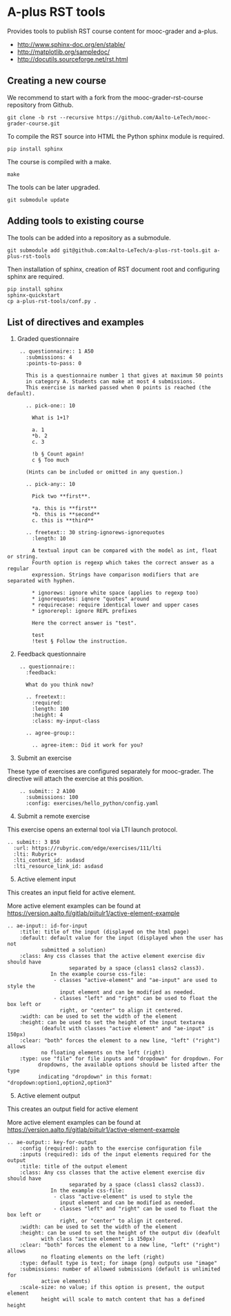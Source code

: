 A-plus RST tools
================

Provides tools to publish RST course content for mooc-grader and a-plus.

* http://www.sphinx-doc.org/en/stable/
* http://matplotlib.org/sampledoc/
* http://docutils.sourceforge.net/rst.html


Creating a new course
---------------------

We recommend to start with a fork from the mooc-grader-rst-course repository
from Github.

    git clone -b rst --recursive https://github.com/Aalto-LeTech/mooc-grader-course.git

To compile the RST source into HTML the Python sphinx module is required.

    pip install sphinx

The course is compiled with a make.

    make

The tools can be later upgraded.

    git submodule update


Adding tools to existing course
-------------------------------

The tools can be added into a repository as a submodule.

    git submodule add git@github.com:Aalto-LeTech/a-plus-rst-tools.git a-plus-rst-tools

Then installation of sphinx, creation of RST document root and configuring sphinx are required.

    pip install sphinx
    sphinx-quickstart
    cp a-plus-rst-tools/conf.py .



List of directives and examples
-------------------------------

1. Graded questionnaire

```
    .. questionnaire:: 1 A50
      :submissions: 4
      :points-to-pass: 0

      This is a questionnaire number 1 that gives at maximum 50 points
      in category A. Students can make at most 4 submissions.
      This exercise is marked passed when 0 points is reached (the default).

      .. pick-one:: 10

        What is 1+1?

        a. 1
        *b. 2
        c. 3

        !b § Count again!
        c § Too much

      (Hints can be included or omitted in any question.)

      .. pick-any:: 10

        Pick two **first**.

        *a. this is **first**
        *b. this is **second**
        c. this is **third**

      .. freetext:: 30 string-ignorews-ignorequotes
        :length: 10

        A textual input can be compared with the model as int, float or string.
        Fourth option is regexp which takes the correct answer as a regular
        expression. Strings have comparison modifiers that are separated with hyphen.

        * ignorews: ignore white space (applies to regexp too)
        * ignorequotes: iqnore "quotes" around
        * requirecase: require identical lower and upper cases
        * ignorerepl: ignore REPL prefixes

        Here the correct answer is "test".

        test
        !test § Follow the instruction.
```

2. Feedback questionnaire

```
    .. questionnaire::
      :feedback:

      What do you think now?

      .. freetext::
        :required:
        :length: 100
        :height: 4
        :class: my-input-class

      .. agree-group::

        .. agree-item:: Did it work for you?
```

3. Submit an exercise

These type of exercises are configured separately for mooc-grader.
The directive will attach the exercise at this position.

```
    .. submit:: 2 A100
      :submissions: 100
      :config: exercises/hello_python/config.yaml
```

4. Submit a remote exercise

This exercise opens an external tool via LTI launch protocol.

    .. submit:: 3 B50
      :url: https://rubyric.com/edge/exercises/111/lti
      :lti: Rubyric+
      :lti_context_id: asdasd
      :lti_resource_link_id: asdasd
      
      
5. Active element input

This creates an input field for active element.

More active element examples can be found at https://version.aalto.fi/gitlab/piitulr1/active-element-example

    .. ae-input:: id-for-input
    	:title: title of the input (displayed on the html page)
    	:default: default value for the input (displayed when the user has not 
    	       submitted a solution)
    	:class: Any css classes that the active element exercise div should have
    					separated by a space (class1 class2 class3).
		  	      In the example course css-file:
		  	       - classes "active-element" and "ae-input" are used to style the 
		  	         input element and can be modified as needed.
		  	       - classes "left" and "right" can be used to float the box left or 
		  	         right, or "center" to align it centered. 
    	:width: can be used to set the width of the element 
    	:height: can be used to set the height of the input textarea 
    	       (deafult with classes "active element" and "ae-input" is 150px)
    	:clear: "both" forces the element to a new line, "left" ("right") allows 
    	       no floating elements on the left (right)
    	:type: use "file" for file inputs and "dropdown" for dropdown. For 
    	      dropdowns, the available options should be listed after the type 
    	      indicating "dropdown" in this format: "dropdown:option1,option2,option3"
            
            
5. Active element output

This creates an output field for active element

More active element examples can be found at https://version.aalto.fi/gitlab/piitulr1/active-element-example

    .. ae-output:: key-for-output
    	:config (required): path to the exercise configuration file
    	:inputs (required): ids of the input elements required for the output
    	:title: title of the output element
    	:class: Any css classes that the active element exercise div should have
    					separated by a space (class1 class2 class3).
		  	      In the example css-file:
		  	       - class "active-element" is used to style the 
		  	         input element and can be modified as needed.
		  	       - classes "left" and "right" can be used to float the box left or 
		  	         right, or "center" to align it centered. 
    	:width: can be used to set the width of the element
    	:height: can be used to set the height of the output div (deafult 
    	       with class "active element" is 150px) 
    	:clear: "both" forces the element to a new line, "left" ("right") allows 
    	       no floating elements on the left (right)
    	:type: default type is text; for image (png) outputs use "image"
    	:submissions: number of allowed submissions (default is unlimited for 
    	       active elements)
    	:scale-size: no value; if this option is present, the output element 
    	       height will scale to match content that has a defined height

